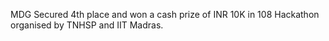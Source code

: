 ---
---

MDG Secured 4th place and won a cash prize of INR 10K in 108 Hackathon organised by TNHSP and IIT Madras.